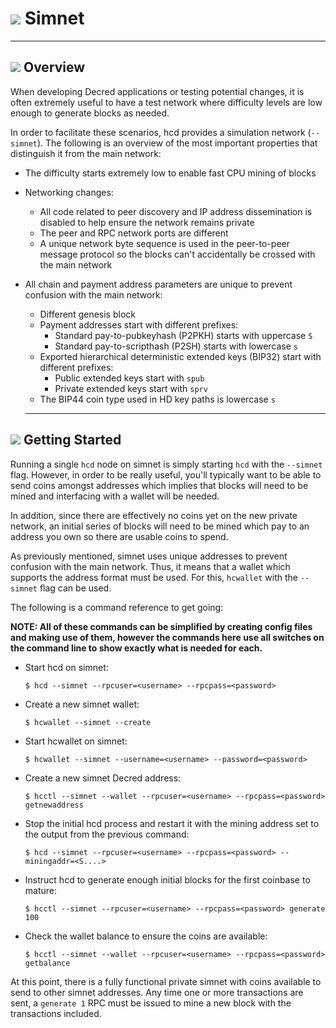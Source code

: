 # <img class="dcr-icon" src="/img/dcr-icons/Dcrtl.svg" /> Simnet 

---

## <img class="dcr-icon" src="/img/dcr-icons/Info.svg" /> Overview 

When developing Decred applications or testing potential changes, it is often extremely useful to have a test network where difficulty levels are low enough to generate blocks as needed.

In order to facilitate these scenarios, hcd provides a simulation network (`--simnet`).  The following is an overview of the most important properties that distinguish it from the main network:

* The difficulty starts extremely low to enable fast CPU mining of blocks
* Networking changes:
    * All code related to peer discovery and IP address dissemination is disabled to help ensure the network remains private
    * The peer and RPC network ports are different
    * A unique network byte sequence is used in the peer-to-peer message protocol so the blocks can't accidentally be crossed with the main network
* All chain and payment address parameters are unique to prevent confusion with the main network:
    * Different genesis block
    * Payment addresses start with different prefixes:
        * Standard pay-to-pubkeyhash (P2PKH) starts with uppercase `S`
        * Standard pay-to-scripthash (P2SH) starts with lowercase `s`
    * Exported hierarchical deterministic extended keys (BIP32) start with different prefixes:
        * Public extended keys start with `spub`
        * Private extended keys start with `sprv`
    * The BIP44 coin type used in HD key paths is lowercase `s`

  ---

## <img class="dcr-icon" src="/img/dcr-icons/AtoB.svg" /> Getting Started 

Running a single `hcd` node on simnet is simply starting `hcd` with the `--simnet` flag.  However, in order to be really useful, you'll typically want to be able to send coins amongst addresses which implies that blocks will need to be mined and interfacing with a wallet will be needed.

In addition, since there are effectively no coins yet on the new private network, an initial series of blocks will need to be mined which pay to an address you own so there are usable coins to spend.

As previously mentioned, simnet uses unique addresses to prevent confusion with the main network.  Thus, it means that a wallet which supports the address format must be used.  For this, `hcwallet` with the `--simnet` flag can be used.

The following is a command reference to get going:

**NOTE: All of these commands can be simplified by creating config files and making use of them, however the commands here use all switches on the command line to show exactly what is needed for each.**

* Start hcd on simnet:

    `$ hcd --simnet --rpcuser=<username> --rpcpass=<password>`

* Create a new simnet wallet:

    `$ hcwallet --simnet --create`

* Start hcwallet on simnet:

    `$ hcwallet --simnet --username=<username> --password=<password>`

* Create a new simnet Decred address:

    `$ hcctl --simnet --wallet --rpcuser=<username> --rpcpass=<password> getnewaddress`

* Stop the initial hcd process and restart it with the mining address set to the output from the previous command:

    `$ hcd --simnet --rpcuser=<username> --rpcpass=<password> --miningaddr=<S....>`

* Instruct hcd to generate enough initial blocks for the first coinbase to mature:

    `$ hcctl --simnet --rpcuser=<username> --rpcpass=<password> generate 100`

* Check the wallet balance to ensure the coins are available:

    `$ hcctl --simnet --wallet --rpcuser=<username> --rpcpass=<password> getbalance`
  
At this point, there is a fully functional private simnet with coins available to send to other simnet addresses.  Any time one or more transactions are sent, a `generate 1` RPC must be issued to mine a new block with the transactions included.
